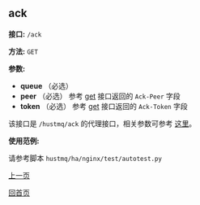 ## ack ##

**接口:** `/ack`

**方法:** `GET`

**参数:** 

*  **queue** （必选） 
*  **peer** （必选）  参考 [get](get.md) 接口返回的 `Ack-Peer` 字段
*  **token** （必选） 参考 [get](get.md) 接口返回的 `Ack-Token` 字段

该接口是 `/hustmq/ack` 的代理接口，相关参数可参考 [这里](../hustmq/ack.md)。

**使用范例:**

请参考脚本 `hustmq/ha/nginx/test/autotest.py`

[上一页](../ha.md)

[回首页](../../index.md)